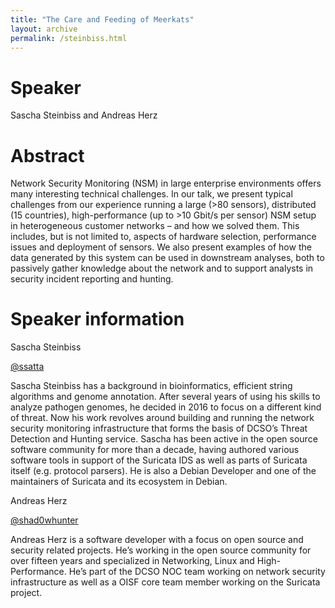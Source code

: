 ```yaml
---
title: "The Care and Feeding of Meerkats"
layout: archive
permalink: /steinbiss.html
---
```


# Speaker

Sascha Steinbiss and Andreas Herz

# Abstract

Network Security Monitoring (NSM) in large enterprise environments offers many interesting technical challenges. In our talk, we present typical challenges from our experience running a large (>80 sensors), distributed (15 countries), high-performance (up to >10 Gbit/s per sensor) NSM setup in heterogeneous customer networks – and how we solved them. This includes, but is not limited to, aspects of hardware selection, performance issues and deployment of sensors. We also present examples of how the data generated by this system can be used in downstream analyses, both to passively gather knowledge about the network and to support analysts in security incident reporting and hunting.

# Speaker information

Sascha Steinbiss

[@ssatta](https://twitter.com/ssatta)

Sascha Steinbiss has a background in bioinformatics, efficient string algorithms and genome annotation. After several years of using his skills to analyze pathogen genomes, he decided in 2016 to focus on a different kind of threat. Now his work revolves around building and running the network security monitoring infrastructure that forms the basis of DCSO’s Threat Detection and Hunting service. Sascha has been active in the open source software community for more than a decade, having authored various software tools in support of the Suricata IDS as well as parts of Suricata itself (e.g. protocol parsers). He is also a Debian Developer and one of the maintainers of Suricata and its ecosystem in Debian.

Andreas Herz 

[@shad0whunter](https://twitter.com/shad0whunter)

Andreas Herz is a software developer with a focus on open source and security related projects. He’s working in the open source community for over fifteen years and specialized in Networking, Linux and High-Performance. He’s part of the DCSO NOC team working on network security infrastructure as well as a OISF core team member working on the Suricata project.
